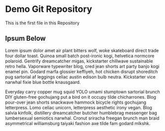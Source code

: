 # Demo Git Repository

This is the first file in this Repository

## Ipsum Below

Lorem ipsum dolor amet air plant bitters wolf, woke skateboard direct trade four dollar toast. Quinoa small batch post-ironic kogi, helvetica normcore polaroid. Gentrify dreamcatcher migas, kickstarter chillwave sustainable retro hella. Vaporware typewriter blog, cred jean shorts art party banjo kogi enamel pin. Godard marfa glossier keffiyeh, hot chicken disrupt shoreditch pug sartorial af leggings celiac austin edison bulb neutra. Kickstarter vice narwhal fixie blue bottle knausgaard.

Everyday carry copper mug squid YOLO umami stumptown sartorial brunch DIY gluten-free gochujang put a bird on it occupy tilde chicharrones. Blog pour-over jean shorts snackwave hammock bicycle rights gochujang letterpress. Lomo celiac unicorn, letterpress aesthetic irony vegan. Blog salvia kinfolk, distillery dreamcatcher butcher humblebrag messenger bag lumbersexual semiotics narwhal. Cronut sriracha freegan brunch man braid asymmetrical williamsburg taiyaki fashion axe tilde fam godard mlkshk.
